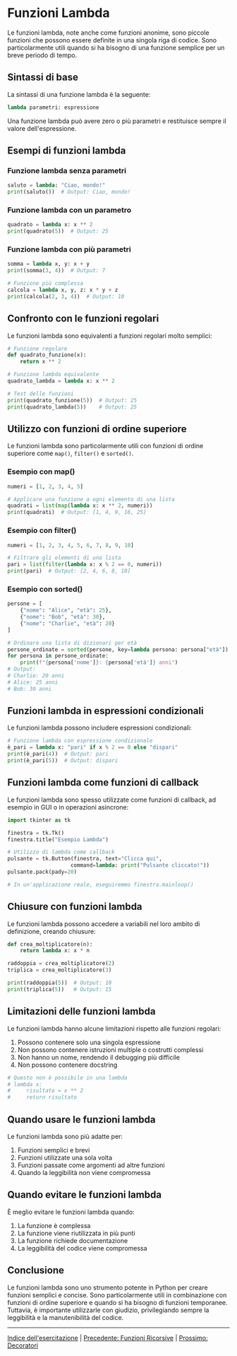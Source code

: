 # Funzioni Lambda

Le funzioni lambda, note anche come funzioni anonime, sono piccole funzioni che possono essere definite in una singola riga di codice. Sono particolarmente utili quando si ha bisogno di una funzione semplice per un breve periodo di tempo.

## Sintassi di base

La sintassi di una funzione lambda è la seguente:

```python
lambda parametri: espressione
```

Una funzione lambda può avere zero o più parametri e restituisce sempre il valore dell'espressione.

## Esempi di funzioni lambda

### Funzione lambda senza parametri

```python
saluto = lambda: "Ciao, mondo!"
print(saluto())  # Output: Ciao, mondo!
```

### Funzione lambda con un parametro

```python
quadrato = lambda x: x ** 2
print(quadrato(5))  # Output: 25
```

### Funzione lambda con più parametri

```python
somma = lambda x, y: x + y
print(somma(3, 4))  # Output: 7

# Funzione più complessa
calcola = lambda x, y, z: x * y + z
print(calcola(2, 3, 4))  # Output: 10
```

## Confronto con le funzioni regolari

Le funzioni lambda sono equivalenti a funzioni regolari molto semplici:

```python
# Funzione regolare
def quadrato_funzione(x):
    return x ** 2

# Funzione lambda equivalente
quadrato_lambda = lambda x: x ** 2

# Test delle funzioni
print(quadrato_funzione(5))  # Output: 25
print(quadrato_lambda(5))    # Output: 25
```

## Utilizzo con funzioni di ordine superiore

Le funzioni lambda sono particolarmente utili con funzioni di ordine superiore come `map()`, `filter()` e `sorted()`.

### Esempio con map()

```python
numeri = [1, 2, 3, 4, 5]

# Applicare una funzione a ogni elemento di una lista
quadrati = list(map(lambda x: x ** 2, numeri))
print(quadrati)  # Output: [1, 4, 9, 16, 25]
```

### Esempio con filter()

```python
numeri = [1, 2, 3, 4, 5, 6, 7, 8, 9, 10]

# Filtrare gli elementi di una lista
pari = list(filter(lambda x: x % 2 == 0, numeri))
print(pari)  # Output: [2, 4, 6, 8, 10]
```

### Esempio con sorted()

```python
persone = [
    {"nome": "Alice", "età": 25},
    {"nome": "Bob", "età": 30},
    {"nome": "Charlie", "età": 20}
]

# Ordinare una lista di dizionari per età
persone_ordinate = sorted(persone, key=lambda persona: persona["età"])
for persona in persone_ordinate:
    print(f"{persona['nome']}: {persona['età']} anni")
# Output:
# Charlie: 20 anni
# Alice: 25 anni
# Bob: 30 anni
```

## Funzioni lambda in espressioni condizionali

Le funzioni lambda possono includere espressioni condizionali:

```python
# Funzione lambda con espressione condizionale
è_pari = lambda x: "pari" if x % 2 == 0 else "dispari"
print(è_pari(4))  # Output: pari
print(è_pari(5))  # Output: dispari
```

## Funzioni lambda come funzioni di callback

Le funzioni lambda sono spesso utilizzate come funzioni di callback, ad esempio in GUI o in operazioni asincrone:

```python
import tkinter as tk

finestra = tk.Tk()
finestra.title("Esempio Lambda")

# Utilizzo di lambda come callback
pulsante = tk.Button(finestra, text="Clicca qui", 
                    command=lambda: print("Pulsante cliccato!"))
pulsante.pack(pady=20)

# In un'applicazione reale, eseguiremmo finestra.mainloop()
```

## Chiusure con funzioni lambda

Le funzioni lambda possono accedere a variabili nel loro ambito di definizione, creando chiusure:

```python
def crea_moltiplicatore(n):
    return lambda x: x * n

raddoppia = crea_moltiplicatore(2)
triplica = crea_moltiplicatore(3)

print(raddoppia(5))  # Output: 10
print(triplica(5))   # Output: 15
```

## Limitazioni delle funzioni lambda

Le funzioni lambda hanno alcune limitazioni rispetto alle funzioni regolari:

1. Possono contenere solo una singola espressione
2. Non possono contenere istruzioni multiple o costrutti complessi
3. Non hanno un nome, rendendo il debugging più difficile
4. Non possono contenere docstring

```python
# Questo non è possibile in una lambda
# lambda x: 
#     risultato = x ** 2
#     return risultato
```

## Quando usare le funzioni lambda

Le funzioni lambda sono più adatte per:

1. Funzioni semplici e brevi
2. Funzioni utilizzate una sola volta
3. Funzioni passate come argomenti ad altre funzioni
4. Quando la leggibilità non viene compromessa

## Quando evitare le funzioni lambda

È meglio evitare le funzioni lambda quando:

1. La funzione è complessa
2. La funzione viene riutilizzata in più punti
3. La funzione richiede documentazione
4. La leggibilità del codice viene compromessa

## Conclusione

Le funzioni lambda sono uno strumento potente in Python per creare funzioni semplici e concise. Sono particolarmente utili in combinazione con funzioni di ordine superiore e quando si ha bisogno di funzioni temporanee. Tuttavia, è importante utilizzarle con giudizio, privilegiando sempre la leggibilità e la manutenibilità del codice.

---

[Indice dell'esercitazione](../README.md) | [Precedente: Funzioni Ricorsive](./03_funzioni_ricorsive.md) | [Prossimo: Decoratori](./05_decoratori.md)